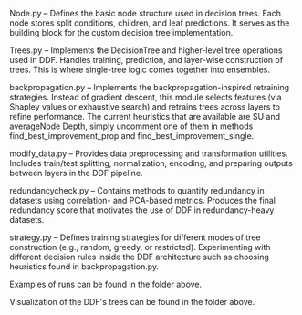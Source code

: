 
Node.py – Defines the basic node structure used in decision trees. Each node stores split conditions, children, and leaf predictions. It serves as the building block for the custom decision tree implementation.

Trees.py – Implements the DecisionTree and higher-level tree operations used in DDF. Handles training, prediction, and layer-wise construction of trees. This is where single-tree logic comes together into ensembles.

backpropagation.py – Implements the backpropagation-inspired retraining strategies. Instead of gradient descent, this module selects features (via Shapley values or exhaustive search) and retrains trees across layers to refine performance. The current heuristics that are available are SU and averageNode Depth, simply uncomment one of them in methods find_best_improvement_prop and find_best_improvement_single.

modify_data.py – Provides data preprocessing and transformation utilities. Includes train/test splitting, normalization, encoding, and preparing outputs between layers in the DDF pipeline.

redundancycheck.py – Contains methods to quantify redundancy in datasets using correlation- and PCA-based metrics. Produces the final redundancy score that motivates the use of DDF in redundancy-heavy datasets.

strategy.py – Defines training strategies for different modes of tree construction (e.g., random, greedy, or restricted). Experimenting with different decision rules inside the DDF architecture such as choosing heuristics found in backpropagation.py.

Examples of runs can be found in the folder above. 

Visualization of the DDF's trees can be found in the folder above. 
